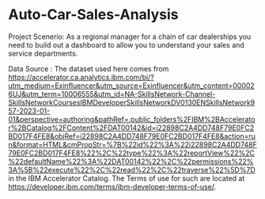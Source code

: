 # Auto-Car-Sales-Analysis
Project Scenerio:
As a regional manager for a chain of car dealerships you need to build out a dashboard to allow you to understand your sales and service departments.

Data Source :
The dataset used here comes from https://accelerator.ca.analytics.ibm.com/bi/?utm_medium=Exinfluencer&utm_source=Exinfluencer&utm_content=000026UJ&utm_term=10006555&utm_id=NA-SkillsNetwork-Channel-SkillsNetworkCoursesIBMDeveloperSkillsNetworkDV0130ENSkillsNetwork957-2023-01-01&perspective=authoring&pathRef=.public_folders%2FIBM%2BAccelerator%2BCatalog%2FContent%2FDAT00142&id=i22898C2A4DD748F79E0FC2BD017F4FE8&objRef=i22898C2A4DD748F79E0FC2BD017F4FE8&action=run&format=HTML&cmPropStr=%7B%22id%22%3A%22i22898C2A4DD748F79E0FC2BD017F4FE8%22%2C%22type%22%3A%22reportView%22%2C%22defaultName%22%3A%22DAT00142%22%2C%22permissions%22%3A%5B%22execute%22%2C%22read%22%2C%22traverse%22%5D%7D
in the IBM Accelerator Catalog. The Terms of use for such are located at https://developer.ibm.com/terms/ibm-developer-terms-of-use/.
